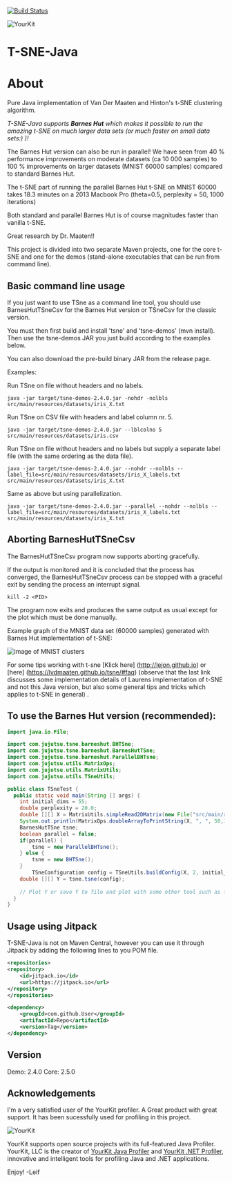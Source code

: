 [![Build Status](https://travis-ci.org/lejon/T-SNE-Java.svg?branch=master)](https://travis-ci.org/lejon/T-SNE-Java)

![YourKit](https://www.yourkit.com/images/yklogo.png)

T-SNE-Java
==========

About
=====

Pure Java implementation of Van Der Maaten and Hinton's t-SNE clustering algorithm.

*T-SNE-Java supports __Barnes Hut__ which makes it possible to run the amazing t-SNE on much larger data sets (or much faster on small data sets:) )!*

The Barnes Hut version can also be run in parallel! We have seen from 40 % performance improvements on moderate datasets (ca 10 000 samples) to 100 % improvements on larger datasets (MNIST 60000 samples) compared to standard Barnes Hut.

The t-SNE part of running the parallel Barnes Hut t-SNE on MNIST 60000 takes 18.3 minutes on a 2013 Macbook Pro (theta=0.5, perplexity = 50, 1000 iterations)

Both standard and parallel Barnes Hut is of course magnitudes faster than vanilla t-SNE. 

Great research by Dr. Maaten!!

This project is divided into two separate Maven projects, one for the core t-SNE and one for the demos (stand-alone executables that can be run from command line).


Basic command line usage
------------------------

If you just want to use TSne as a command line tool, you should use BarnesHutTSneCsv for the 
Barnes Hut version or TSneCsv for the classic version. 

You must then first build and install 'tsne' and  'tsne-demos' (mvn install).
Then use the tsne-demos JAR you just build according to the examples below. 

You can also download the pre-build binary JAR from the release page.

Examples:

Run TSne on file without headers and no labels.
```shell
java -jar target/tsne-demos-2.4.0.jar -nohdr -nolbls src/main/resources/datasets/iris_X.txt 
```
Run TSne on CSV file with headers and label column nr. 5.
```shell
java -jar target/tsne-demos-2.4.0.jar --lblcolno 5 src/main/resources/datasets/iris.csv
```
Run TSne on file without headers and no labels but supply a separate label file (with the same ordering as the data file).
```shell
java -jar target/tsne-demos-2.4.0.jar --nohdr --nolbls --label_file=src/main/resources/datasets/iris_X_labels.txt src/main/resources/datasets/iris_X.txt
```

Same as above but using parallelization.
```shell
java -jar target/tsne-demos-2.4.0.jar --parallel --nohdr --nolbls --label_file=src/main/resources/datasets/iris_X_labels.txt src/main/resources/datasets/iris_X.txt
```


Aborting BarnesHutTSneCsv
-------------------------
The BarnesHutTSneCsv program now supports aborting gracefully. 

If the output is monitored and it is concluded that the process has converged, the BarnesHutTSneCsv process can be stopped with a graceful exit by sending the process an interrupt signal.

```shell
kill -2 <PID>
```

The program now exits and produces the same output as usual except for the plot which must be done manually.

Example graph of the MNIST data set (60000 samples) generated with Barnes Hut implementation of t-SNE:

![image of MNIST clusters](https://raw.githubusercontent.com/lejon/T-SNE-Java/master/images/mnist-full.png "MNIST (60000 samples)")

For some tips working with t-sne [Klick here] (http://lejon.github.io) or [here] (https://lvdmaaten.github.io/tsne/#faq) (observe that the last link discusses some implementation details of Laurens implementation of t-SNE and not this Java version, but also some general tips and tricks which applies to t-SNE in general) .

To use the Barnes Hut version (recommended):
--------------------------------------------

```java
import java.io.File;

import com.jujutsu.tsne.barneshut.BHTSne;
import com.jujutsu.tsne.barneshut.BarnesHutTSne;
import com.jujutsu.tsne.barneshut.ParallelBHTsne;
import com.jujutsu.utils.MatrixOps;
import com.jujutsu.utils.MatrixUtils;
import com.jujutsu.utils.TSneUtils;

public class TSneTest {
  public static void main(String [] args) {
    int initial_dims = 55;
    double perplexity = 20.0;
    double [][] X = MatrixUtils.simpleRead2DMatrix(new File("src/main/resources/datasets/mnist2500_X.txt"), "   ");
    System.out.println(MatrixOps.doubleArrayToPrintString(X, ", ", 50,10));
    BarnesHutTSne tsne;
    boolean parallel = false;
	if(parallel) {			
		tsne = new ParallelBHTsne();
	} else {
		tsne = new BHTSne();
	}
        TSneConfiguration config = TSneUtils.buildConfig(X, 2, initial_dims, perplexity, 1000);
	double [][] Y = tsne.tsne(config); 
    
    // Plot Y or save Y to file and plot with some other tool such as for instance R
  }
}
```

Usage using Jitpack
-------------------

T-SNE-Java is not on Maven Central, however you can use it through Jitpack by adding the following lines to you POM file.

```xml
<repositories>
<repository>
    <id>jitpack.io</id>
    <url>https://jitpack.io</url>
</repository>
</repositories>

<dependency>
    <groupId>com.github.User</groupId>
    <artifactId>Repo</artifactId>
    <version>Tag</version>
</dependency>
```

Version
-------
Demo: 2.4.0
Core: 2.5.0

Acknowledgements
----------------
I'm a very satisfied user of the YourKit profiler. A Great product with great support. It has been sucessfully used for profiling in this project.

![YourKit](https://www.yourkit.com/images/yklogo.png)

YourKit supports open source projects with its full-featured Java Profiler.
YourKit, LLC is the creator of [YourKit Java Profiler](https://www.yourkit.com/java/profiler/)
and [YourKit .NET Profiler](https://www.yourkit.com/.net/profiler/),
innovative and intelligent tools for profiling Java and .NET applications.

Enjoy!
-Leif
  
